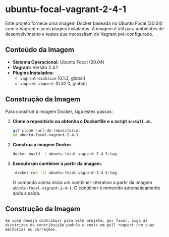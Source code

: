 # ubuntu-focal-vagrant-2-4-1

Este projeto fornece uma imagem Docker baseada no Ubuntu Focal (20.04) com o Vagrant e seus plugins instalados. A imagem é útil para ambientes de desenvolvimento e testes que necessitam do Vagrant pré-configurado.

## Conteúdo da Imagem

- **Sistema Operacional:** Ubuntu Focal (20.04)
- **Vagrant:** Versão 2.4.1
- **Plugins Instalados:**
    - `vagrant-disksize` (0.1.3, global)
    - `vagrant-vbguest` (0.32.0, global)

## Construção da Imagem

Para construir a imagem Docker, siga estes passos:

1. **Clone o repositório ou obtenha o Dockerfile e o script `install.sh`.**

   ```bash
   git clone <url-do-repositorio>
   cd ubuntu-focal-vagrant-2-4-1
   ```
   
2. **Construa a imagem Docker.**

   ```bash
   docker build -t ubuntu-focal-vagrant-2-4-1:tag .
   ```

3. **Execute um contêiner a partir da imagem.**

   ```bash
    docker run -it ubuntu-focal-vagrant-2-4-1:tag
    ```
   
    O comando acima inicia um contêiner interativo a partir da imagem `ubuntu-focal-vagrant-2-4-1`. O contêiner é removido automaticamente após a saída.

## Construção da Imagem

    Se você deseja contribuir para este projeto, por favor, siga as diretrizes de contribuição padrão e envie um pull request com suas melhorias ou correções.


